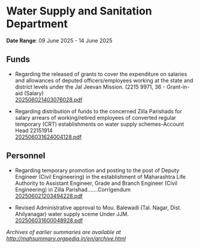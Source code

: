 # Water Supply and Sanitation Department

**Date Range**: 09 June 2025 - 14 June 2025


## Funds
- Regarding the released of grants to cover the expenditure on salaries and allowances of deputed officers/employees working at the state and district levels under the Jal Jeevan Mission.  (2215 9971, 36 - Grant-in-aid (Salary)\
  [202506021403076028.pdf](https://gr.maharashtra.gov.in/Site/Upload/Government%20Resolutions/English/202506021403076028.pdf)

- Regarding distribution of funds to the concerned Zilla Parishads for salary arrears of working/retired employees of converted regular temporary (CRT) establishments on water supply schemes-Account Head 22151914\
  [202506031624004128.pdf](https://gr.maharashtra.gov.in/Site/Upload/Government%20Resolutions/English/202506031624004128.pdf)

## Personnel
- Regarding temporary promotion and posting to the post of Deputy Engineer (Civil Engineering) in the establishment of Maharashtra Life Authority to Assistant Engineer, Grade and Branch Engineer (Civil Engineering) in Zilla Parishad.......Corrigendum\
  [202506021203494228.pdf](https://gr.maharashtra.gov.in/Site/Upload/Government%20Resolutions/English/202506021203494228.pdf)

- Revised Administrative approval to Mou. Balewadi  (Tal. Nagar, Dist. Ahilyanagar) water supply sceme Under JJM.\
  [202506031600048928.pdf](https://gr.maharashtra.gov.in/Site/Upload/Government%20Resolutions/English/202506031600048928.pdf)


*Archives of earlier summaries are available at http://mahsummary.orgpedia.in/en/archive.html*